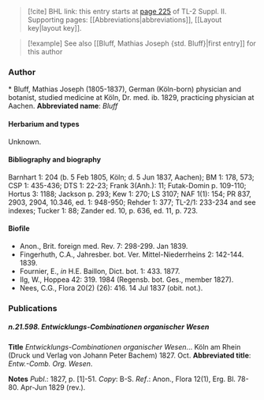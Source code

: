 > [!cite] BHL link: this entry starts at [page 225](https://www.biodiversitylibrary.org/page/33265422) of TL-2 Suppl. II.
> Supporting pages: [[Abbreviations|abbreviations]], [[Layout key|layout key]].

> [!example] See also [[Bluff, Mathias Joseph {std. Bluff}|first entry]] for this author

### Author

\* Bluff, Mathias Joseph (1805-1837), German (Köln-born) physician and botanist, studied medicine at Köln, Dr. med. ib. 1829, practicing physician at Aachen. 
**Abbreviated name**: *Bluff*

#### Herbarium and types

Unknown.

#### Bibliography and biography

Barnhart 1: 204 (b. 5 Feb 1805, Köln; d. 5 Jun 1837, Aachen); BM 1: 178, 573; CSP 1: 435-436; DTS 1: 22-23; Frank 3(Anh.): 11; Futak-Domin p. 109-110; Hortus 3: 1188; Jackson p. 293; Kew 1: 270; LS 3107; NAF 1(1): 154; PR 837, 2903, 2904, 10.346, ed. 1: 948-950; Rehder 1: 377; TL-2/1: 233-234 and see indexes; Tucker 1: 88; Zander ed. 10, p. 636, ed. 11, p. 723.

#### Biofile

- Anon., Brit. foreign med. Rev. 7: 298-299. Jan 1839.
- Fingerhuth, C.A., Jahresber. bot. Ver. Mittel-Niederrheins 2: 142-144. 1839.
- Fournier, E., *in* H.E. Baillon, Dict. bot. 1: 433. 1877.
- Ilg, W., Hoppea 42: 319. 1984 (Regensb. bot. Ges., member 1827).
- Nees, C.G., Flora 20(2) (26): 416. 14 Jul 1837 (obit. not.).

### Publications

##### n.21.598. Entwicklungs-Combinationen organischer Wesen

**Title**
*Entwicklungs-Combinationen organischer Wesen*... Köln am Rhein (Druck und Verlag von Johann Peter Bachem) 1827. Oct.
**Abbreviated title**: *Entw.-Comb. Org. Wesen*.

**Notes**
*Publ*.: 1827, p. \[1\]-51. *Copy*: B-S.
*Ref*.: Anon., Flora 12(1), Erg. Bl. 78-80. Apr-Jun 1829 (rev.).


